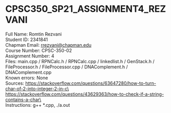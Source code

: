 # CPSC350_SP21_ASSIGNMENT4_REZVANI
Full Name: Romtin Rezvani\
Student ID: 2341841\
Chapman Email: rrezvani@chapman.edu\
Course Number: CPSC-350-02\
Assignment Number: 4\
Files: main.cpp / RPNCalc.h / RPNCalc.cpp / linkedlist.h / GenStack.h / FileProcessor.h / FileProcessor.cpp / DNAComplement.h / DNAComplement.cpp\
Known errors: None\
Sources: 
https://stackoverflow.com/questions/63647280/how-to-turn-char-of-2-into-integer-2-in-c\
https://stackoverflow.com/questions/43629363/how-to-check-if-a-string-contains-a-char\ \
Instructions: g++ *.cpp, ./a.out
